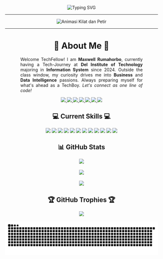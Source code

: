 
<p align="center">
  <img src="https://readme-typing-svg.herokuapp.com?font=Press+Start+2P&pause=2000&color=8A2BE2&width=1200&lines=YO+SUP!+I'M+MAXWELL+RUMAHORBO!&center=true&vCenter=true&size=30&cursor=blink" alt="Typing SVG" />
</p>

---

<p align="center">
  <img src="https://www.gambaranimasi.org/data/media/41/animasi-bergerak-kilat-dan-petir-0002.gif" alt="Animasi Kilat dan Petir" width="1200">
</p>

---

 <h1 align="center">👾 About Me 👾</h1>

<div align="center">
  <div style="text-align: justify; width: 80%; max-width: 700px; margin: auto;">
    Welcome TechFellow!  
    I am <strong>Maxwell Rumahorbo</strong>, currently having a Tech-Journey at <strong>Del Institute of Technology</strong>  
    majoring in <strong>Information System</strong> since 2024.  
    Outside the class window, my curiosity drives me into <strong>Business</strong> and <strong>Data Intelligence</strong> passions.  
    Always preparing myself for what's ahead as a TechBoy.  
    <em>Let's connect as one line of code!</em>
  </div>
</div>

<p align="center">
  <a href="https://instagram.com/maxwellrumbo_">
    <img src="https://img.shields.io/badge/Instagram-%23E4405F.svg?logo=Instagram&logoColor=white" />
  </a>
  <a href="https://www.linkedin.com/in/maxwell-rumahorbo-450497317/">
    <img src="https://img.shields.io/badge/LinkedIn-%230077B5.svg?logo=linkedin&logoColor=white" />
  </a>
  <a href="https://id.pinterest.com/maxrumbo06/">
    <img src="https://img.shields.io/badge/Pinterest-%23E60023.svg?logo=Pinterest&logoColor=white" />
  </a>
  <a href="https://stackoverflow.com/users/27343136">
    <img src="https://img.shields.io/badge/-Stackoverflow-FE7A16?logo=stack-overflow&logoColor=white" />
  </a>
  <a href="https://x.com/criticizekid_">
    <img src="https://img.shields.io/badge/X-black.svg?logo=X&logoColor=white" />
  </a>
  <a href="https://codepen.io/maxrumbo">
    <img src="https://img.shields.io/badge/Codepen-000000?logo=codepen&logoColor=white" />
  </a>
  <a href="mailto:maxrumbo06@gmail.com">
    <img src="https://img.shields.io/badge/Email-D14836?logo=gmail&logoColor=white" />
  </a>
</p>

<h2 align="center">💻 Current Skills 💻</h2>

<p align="center">
  <img src="https://img.shields.io/badge/c-%2300599C.svg?style=plastic&logo=c&logoColor=white" />
  <img src="https://img.shields.io/badge/html5-%23E34F26.svg?style=plastic&logo=html5&logoColor=white" />
  <img src="https://img.shields.io/badge/css3-%231572B6.svg?style=plastic&logo=css3&logoColor=white" />
  <img src="https://img.shields.io/badge/javascript-%23323330.svg?style=plastic&logo=javascript&logoColor=%23F7DF1E" />
  <img src="https://img.shields.io/badge/Microsoft%20SQL%20Server-CC2927?style=plastic&logo=microsoft%20sql%20server&logoColor=white" />
  <img src="https://img.shields.io/badge/mysql-4479A1.svg?style=plastic&logo=mysql&logoColor=white" />
  <img src="https://img.shields.io/badge/Adobe%20Acrobat%20Reader-EC1C24.svg?style=plastic&logo=Adobe%20Acrobat%20Reader&logoColor=white" />
  <img src="https://img.shields.io/badge/Canva-%2300C4CC.svg?style=plastic&logo=Canva&logoColor=white" />
  <img src="https://img.shields.io/badge/github%20actions-%232671E5.svg?style=plastic&logo=githubactions&logoColor=white" />
  <img src="https://img.shields.io/badge/gitlab%20CI-%23181717.svg?style=plastic&logo=gitlab&logoColor=white" />
  <img src="https://img.shields.io/badge/-Arduino-00979D?style=plastic&logo=Arduino&logoColor=white" />
  <img src="https://img.shields.io/badge/php-%23777BB4.svg?style=plastic&logo=php&logoColor=white" />
</p>

<h2 align="center">📊 GitHub Stats</h2>

<p align="center">
  <img src="https://github-readme-stats.vercel.app/api?username=maxrumbo&theme=tokyonight&hide_border=false&include_all_commits=false&count_private=false" />
  <br/><br/>
  <img src="https://github-readme-stats.vercel.app/api/top-langs/?username=maxrumbo&theme=tokyonight&hide_border=false&include_all_commits=false&count_private=false&layout=compact" />
  <br/><br/>
  <img src="https://nirzak-streak-stats.vercel.app/?user=maxrumbo&theme=tokyonight&hide_border=false" />
</p>

<h2 align="center">🏆 GitHub Trophies 🏆</h2>

<p align="center">
  <img 
    src="https://github-profile-trophy.vercel.app/?username=maxrumbo&theme=tokyonight&no-frame=true&no-bg=true&margin-w=20&column=3&title=MultiLanguage,Commits,Repositories" 
    width="450"
  />
</p>

<p align="center">
  <img src="https://github.com/maxrumbo/maxrumbo/blob/output/github-snake-dark.svg" />
</p>

<br/>







